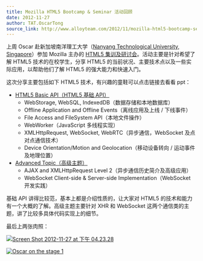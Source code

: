 ```yaml
---
title: Mozilla HTML5 Bootcamp & Seminar 活动回顾
date: 2012-11-27
author: TAT.OscarTong
source_link: http://www.alloyteam.com/2012/11/mozilla-html5-bootcamp-seminar-ntu-singapore/
---
```


<!-- {% raw %} - for jekyll -->

上周 Oscar 赴新加坡南洋理工大学（[Nanyang Technological University, Singapore](http://www.ntu.edu.sg/ "NTU@Singapore")）参加 Mozilla 主办的 [HTML5 集训及研讨会](http://www.eventnook.com/event/mozillahtml5bootcampseminar2012/home "Mozilla HTML5 Bootcamp & Seminar")。活动主要是针对希望了解 HTML5 技术的在校学生，分享 HTML5 的当前状况、主要技术点以及一些实际应用，以帮助他们了解 HTML5 的强大能力和快速入门。

这次分享主要包括如下 HTML5 技术，有兴趣的童鞋可以点击链接去看看 ppt：

-   [HTML5 Basic API（HTML5 基础 API）](http://www.rvl.io/mos/html5-api)
    -   WebStorage, WebSQL, IndexedDB（数据存储和本地数据库）
    -   Offline Application and Offline Events（离线应用及上线 / 下线事件）
    -   File Access and FileSystem API（本地文件操作）
    -   WebWorker（JavaScript 多线程实现）
    -   XMLHttpRequest, WebSocket, WebRTC（异步通信，WebSocket 及点对点通信技术）
    -   Device Orientation/Motion and Geolocation（移动设备转向 / 运动事件及地理位置）
-   [Advanced Topic（高级主题）](http://www.rvl.io/mos/communication_topics)
    -   AJAX and XMLHttpRequest Level 2（异步通信历史简介及高级应用）
    -   WebSocket Client-side & Server-side Implementation（WebSocket 开发实践）

基础 API 讲得比较范，基本上都是介绍性质的，让大家对 HTML5 的技术和能力有一个大概的了解。高级主题主要针对 XHR 和 WebSocket 这两个通信类的主题，讲了比较多具体代码实现上的细节。

最后上两张肉照：

[![](http://www.alloyteam.com/wp-content/uploads/2012/11/Screen-Shot-2012-11-27-at-下午04.23.28-1024x223.png "Screen Shot 2012-11-27 at 下午 04.23.28")](http://www.alloyteam.com/wp-content/uploads/2012/11/Screen-Shot-2012-11-27-at-下午04.23.28.png)

[![](http://www.alloyteam.com/wp-content/uploads/2012/11/Oscar-on-the-stage-11-1021x1024.jpg "Oscar on the stage 1")](http://www.alloyteam.com/wp-content/uploads/2012/11/Oscar-on-the-stage-11.jpg)


<!-- {% endraw %} - for jekyll -->